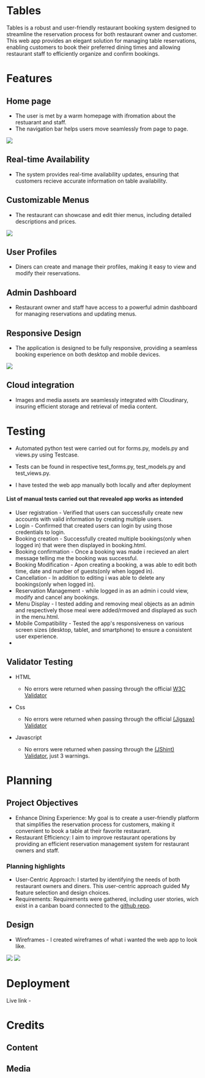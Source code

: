 # Tables

Tables is a robust and user-friendly restaurant booking system designed to streamline the reservation process for both restaurant owner and customer. This web app provides an elegant solution for managing table reservations, enabling customers to book their preferred dining times and allowing restaurant staff to efficiently organize and confirm bookings.

# Features

## Home page

* The user is met by a warm homepage with ifromation about the restuarant and staff.
* The navigation bar helps users move seamlessly from page to page.

![](readme-images/home-page.png)

## Real-time Availability

* The system provides real-time availability updates, ensuring that customers recieve accurate information on table availability.

## Customizable Menus

* The restaurant can showcase and edit thier menus, including detailed descriptions and prices.

![](readme-images/menu.png)

## User Profiles

* Diners can create and manage their profiles, making it easy to view and modify their reservations.


## Admin Dashboard

* Restaurant owner and staff have access to a powerful admin dashboard for managing reservations and updating menus.

## Responsive Design

* The application is designed to be fully responsive, providing a seamless booking experience on both desktop and mobile devices.

![](readme-images/responsive.png)

## Cloud integration

* Images and media assets are seamlessly integrated with Cloudinary, insuring efficient storage and retrieval of media content.

# Testing

* Automated python test were carried out for forms.py, models.py and views.py using Testcase.
* Tests can be found in respective test_forms.py, test_models.py and test_views.py.

* I have tested the web app manually both locally and after deployment
  
#### List of manual tests carried out that revealed app works as intended

* User registration - Verified that users can successfully create new accounts with valid information by creating multiple users.
* Login - Confirmed that created users can login by using those credentials to login.
* Booking creation - Successfully created multiple bookings(only when logged in) that were then displayed in booking.html.
* Booking confirmation - Once a booking was made i recieved an alert message telling me the booking was successful.
* Booking Modification - Apon creating a booking, a was able to edit both time, date and number of guests(only when logged in).
* Cancellation - In addition to editing i was able to delete any bookings(only when logged in).
* Reservation Management - while logged in as an admin i could view, modify and cancel any bookings.
* Menu Display - I tested adding and removing meal objects as an admin and respectively those meal were added/rmoved and displayed as such in the menu.html.
* Mobile Compatibility - Tested the app's responsiveness on various screen sizes (desktop, tablet, and smartphone) to ensure a consistent user experience.
* 

## Validator Testing

* HTML
  * No errors were returned when passing through the official [W3C Validator](https://validator.w3.org/#validate_by_input)

* Css
  * No errors were returned when passing through the official [(Jigsaw) Validator](https://jigsaw.w3.org/css-validator/#validate_by_input)

* Javascript
  * No errors were returned when passing through the [(JShint) Validator](https://jshint.com/), just 3  warnings.


# Planning
## Project Objectives

* Enhance Dining Experience: My goal is to create a user-friendly platform that simplifies the reservation process for customers, making it convenient to book a table at their favorite restaurant.
* Restaurant Efficiency: I aim to improve restaurant operations by providing an efficient reservation management system for restaurant owners and staff.
### Planning highlights
* User-Centric Approach: I started by identifying the needs of both restaurant owners and diners. This user-centric approach guided My feature selection and design choices.
* Requirements: Requirements were gathered, including user stories, wich exist in a canban board connected to the [github repo](https://github.com/users/JustinFourie1993/projects/5).

## Design
* Wireframes - I created wireframes of what i wanted the web app to look like.

![](readme-images/Home-wireframe.png)
![](readme-images/Menu-wireframe.png)

# Deployment



Live link - []()

# Credits

## Content

 

## Media

